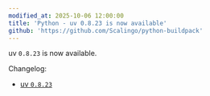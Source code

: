 ```yaml
---
modified_at: 2025-10-06 12:00:00
title: 'Python - uv 0.8.23 is now available'
github: 'https://github.com/Scalingo/python-buildpack'
---
```


uv `0.8.23` is now available.

Changelog:
- [uv `0.8.23`](https://github.com/astral-sh/uv/releases/tag/0.8.23)
